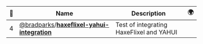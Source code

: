|:star2: | Name | Description | 🌍|
|---|---|---|---|
|4|[@bradparks](https://github.com/bradparks)/[**haxeflixel-yahui-integration**](https://github.com/bradparks/haxeflixel-yahui-integration)|Test of integrating HaxeFlixel and YAHUI||

